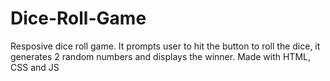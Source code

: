 # Dice-Roll-Game
Resposive dice roll game. It prompts user to hit the button to roll the dice, it generates 2 random numbers and displays the winner. Made with HTML, CSS and JS

